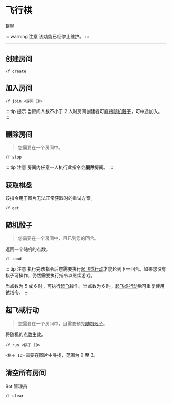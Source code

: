 # 飞行棋
<span class="span-group">群聊</span>

::: warning 注意
该功能已经停止维护。
:::

---

## 创建房间
```
/f create
```

## 加入房间
```
/f join <房间 ID>
```	
::: tip 提示
当房间人数不小于 2 人时房间创建者可直接[随机骰子](#随机骰子)，可中途加入。
:::

## 删除房间
> 您需要在一个房间中。
```
/f stop
```
::: tip 注意
房间内任意一人执行此指令会**删除**房间。
:::

## 获取棋盘
该指令用于图片无法正常获取时的重试方案。
```
/f get
```

## 随机骰子
> 您需要在一个房间中，且已到您的回合。

返回一个随机的点数。
```
/f rand
```
::: tip 注意
执行完该指令后您需要执行[起飞或行动](#起飞或行动)才能轮到下一回合。如果您没有棋子可操作，仍然需要执行指令以继续游戏。

当点数为 5 或 6 时，可执行[起飞](#起飞或行动)操作。当点数为 6 时，[起飞或行动](#起飞或行动)后可重复使用该指令。
:::

## 起飞或行动
> 您需要在一个房间中，且需要预先[随机骰子](#随机骰子)。

将随机的点数生效。
```
/f run <棋子 ID>
```
`<棋子 ID>` 需要在图片中寻找，范围为 0 至 3。

## 清空所有房间
<span class="span-bot-admin">Bot 管理员</span>
```
/f clear
```